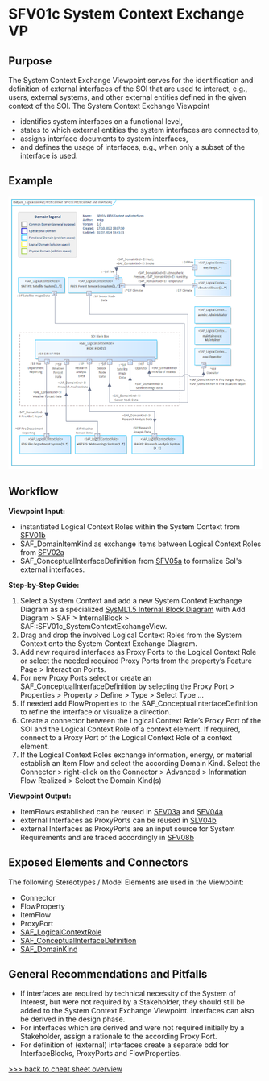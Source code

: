 # SFV01c System Context Exchange VP

## Purpose
The System Context Exchange Viewpoint serves for the identification and definition of external interfaces of the SOI that are used to interact, e.g., users, external systems, and other external entities defined in the given context of the SOI. The System Context Exchange Viewpoint
* identifies system interfaces on a functional level,
* states to which external entities the system interfaces are connected to,
* assigns interface documents to system interfaces,
* and defines the usage of interfaces, e.g., when only a subset of the interface is used.

## Example
![SFV01c](../pics/SFV01c-example.png)

## Workflow
**Viewpoint Input:**
* instantiated Logical Context Roles within the System Context from [SFV01b](System-Context-Definition-Viewpoint.md)
* SAF_DomainItemKind as exchange items between Logical Context Roles from [SFV02a](System-Domain-Item-Kind-Viewpoint.md)
* SAF_ConceptualInterfaceDefinition from [SFV05a](System-Interface-Definition-Viewpoint.md) to formalize SoI's external interfaces.

**Step-by-Step Guide:**
1.	Select a System Context and add a new System Context Exchange Diagram as a specialized [SysML1.5 Internal Block Diagram](https://sparxsystems.com/enterprise_architect_user_guide/16.1/modeling_languages/internal_block_diagram.html) with Add Diagram > SAF > InternalBlock > SAF::SFV01c_SystemContextExchangeView.
2.	Drag and drop the involved Logical Context Roles from the System Context onto the System Context Exchange Diagram.
3.	Add new required interfaces as Proxy Ports to the Logical Context Role or select the needed required Proxy Ports from the property’s Feature Page > Interaction Points.
4.	For new Proxy Ports select or create an SAF_ConceptualInterfaceDefinition by selecting the Proxy Port > Properties > Property > Define > Type > Select Type ...
5.	If needed add FlowProperties to the SAF_ConceptualInterfaceDefinition to refine the interface or visualize a direction.
6.	Create a connector between the Logical Context Role’s Proxy Port of the SOI and the Logical Context Role of a context element. If required, connect to a Proxy Port of the Logical Context Role of a context element.
7.	If the Logical Context Roles exchange information, energy, or material establish an Item Flow and select the according Domain Kind. Select the Connector > right-click on the Connector > Advanced > Information Flow Realized > Select the Domain Kind(s)

**Viewpoint Output:**
* ItemFlows established can be reused in [SFV03a](System-Process-Viewpoint.md) and [SFV04a](System-Context-Interaction-Viewpoint.md)
* external Interfaces as ProxyPorts can be reused in [SLV04b](Logical-Internal-Exchange-Viewpoint.md)
* external Interfaces as ProxyPorts are an input source for System Requirements and are traced accordingly in [SFV08b](System-Requirement-Traceability-Viewpoint.md)

## Exposed Elements and Connectors
The following Stereotypes / Model Elements are used in the Viewpoint:
* Connector
* FlowProperty
* ItemFlow
* ProxyPort
* [SAF_LogicalContextRole](https://saf.gfse.org/userdoc/stereotypes.html#saf_logicalcontextrole)
* [SAF_ConceptualInterfaceDefinition](https://saf.gfse.org/userdoc/stereotypes.html#saf_conceptualinterfacedefinition)
* [SAF_DomainKind](https://saf.gfse.org/userdoc/stereotypes.html#saf_domainkind)

## General Recommendations and Pitfalls
*	If interfaces are required by technical necessity of the System of Interest, but were not required by a Stakeholder, they should still be added to the System Context Exchange Viewpoint. Interfaces can also be derived in the design phase.
*	For interfaces which are derived and were not required initially by a Stakeholder, assign a rationale to the according Proxy Port.
*	For definition of (external) interfaces create a separate bdd for InterfaceBlocks, ProxyPorts and FlowProperties.

[>>> back to cheat sheet overview](../CheatSheet.md)
